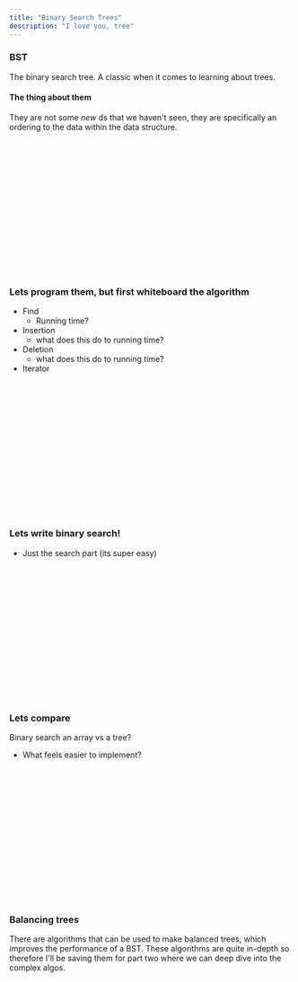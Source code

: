```yaml
---
title: "Binary Search Trees"
description: "I love you, tree"
---
```


### BST
The binary search tree.  A classic when it comes to learning about trees.

#### The thing about them
They are not some _new_ ds that we haven't seen, they are specifically an
ordering to the data within the data structure.

<br/>
<br/>
<br/>
<br/>
<br/>
<br/>
<br/>
<br/>
<br/>
<br/>
<br/>
<br/>
<br/>
<br/>

### Lets program them, but first whiteboard the algorithm
* Find
  * Running time?
* Insertion
  * what does this do to running time?
* Deletion
  * what does this do to running time?
* Iterator

<br/>
<br/>
<br/>
<br/>
<br/>
<br/>
<br/>
<br/>
<br/>
<br/>
<br/>
<br/>
<br/>
<br/>

### Lets write binary search!
* Just the search part (its super easy)

<br/>
<br/>
<br/>
<br/>
<br/>
<br/>
<br/>
<br/>
<br/>
<br/>
<br/>
<br/>
<br/>
<br/>

### Lets compare
Binary search an array vs a tree?

* What feels easier to implement?

<br/>
<br/>
<br/>
<br/>
<br/>
<br/>
<br/>
<br/>
<br/>
<br/>
<br/>
<br/>
<br/>
<br/>

### Balancing trees
There are algorithms that can be used to make balanced trees, which improves
the performance of a BST.  These algorithms are quite in-depth so therefore
I'll be saving them for part two where we can deep dive into the complex algos.

<br/>
<br/>
<br/>
<br/>
<br/>
<br/>
<br/>
<br/>
<br/>
<br/>
<br/>
<br/>
<br/>
<br/>

